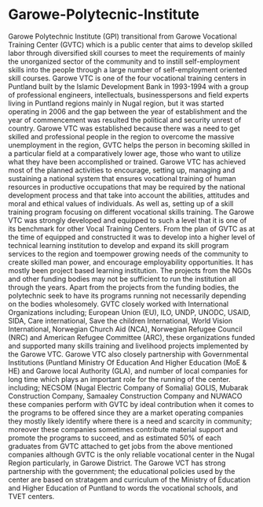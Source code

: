 # Garowe-Polytecnic-Institute
Garowe Polytechnic Institute (GPI) transitional from Garowe Vocational Training Center (GVTC) which is a public center that aims to develop skilled labor through diversified skill courses to meet the requirements of mainly the unorganized sector of the community and to instill self-employment skills into the people through a large number of self-employment oriented skill courses. Garowe VTC is one of the four vocational training centers in Puntland built by the Islamic Development Bank in 1993-1994 with a group of professional engineers, intellectuals, businesspersons and field experts living in Puntland regions mainly in Nugal region, but it was started operating in 2006 and the gap between the year of establishment and the year of commencement was resulted the political and security unrest of country. Garowe VTC was established because there was a need to get skilled and professional people in the region to overcome the massive unemployment in the region, GVTC helps the person in becoming skilled in a particular field at a comparatively lower age, those who want to utilize what they have been accomplished or trained. Garowe VTC has achieved most of the planned activities to encourage, setting up, managing and sustaining a national system that ensures vocational training of human resources in productive occupations that may be required by the national development process and that take into account the abilities, attitudes and moral and ethical values of individuals. As well as, setting up of a skill training program focusing on different vocational skills training. The Garowe VTC was strongly developed and equipped to such a level that it is one of its benchmark for other Vocal Training Centers. From the plan of GVTC as at the time of equipped and constructed it was to develop into a higher level of technical learning institution to develop and expand its skill program services to the region and toempower growing needs of the community to create skilled man power, and encourage employability opportunities. It has mostly been project based learning institution. The projects from the NGOs and other funding bodies may not be sufficient to run the institution all through the years. Apart from the projects from the funding bodies, the polytechnic seek to have its programs running not necessarily depending on the bodies wholesomely. GVTC closely worked with International Organizations including; European Union (EU), ILO, UNDP, UNODC, USAID, SIDA, Care international, Save the children International, World Vision International, Norwegian Church Aid (NCA), Norwegian Refugee Council (NRC) and American Refugee Committee (ARC), these organizations funded and supported many skills training and livelihood projects implemented by the Garowe VTC. Garowe VTC also closely partnership with Governmental Institutions (Puntland Ministry Of Education And Higher Education (MoE &amp; HE) and Garowe local Authority (GLA), and number of local companies for long time which plays an important role for the running of the center. including; NECSOM (Nugal Electric Company of Somalia) GOLIS, Mubarak Construction Company, Samaaley Construction Company and NUWACO these companies  perform with GVTC by ideal contribution when it comes to the programs to be offered since they are a market operating companies they mostly likely identify where there is a need and scarcity in community; moreover these companies sometimes contribute material support and promote the programs to succeed, and  as estimated 50% of  each graduates from GVTC attached to get jobs from the above mentioned companies although GVTC is the only reliable vocational center in the Nugal Region particularly, in Garowe District. The Garowe VCT has strong partnership with the government; the educational policies used by the center are based on stratagem and curriculum of the Ministry of Education and Higher Education of Puntland to words the vocational schools, and TVET centers.
